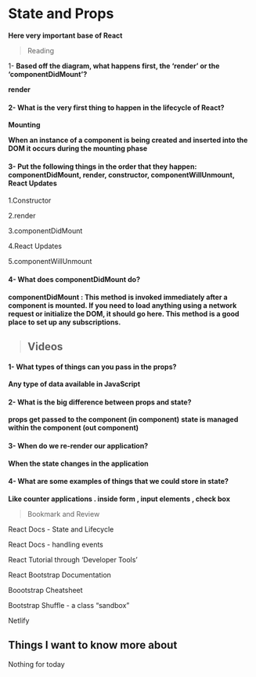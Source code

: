 # State and Props

**Here very important base of React**

> Reading

1- **Based off the diagram, what happens first, the ‘render’ or the ‘componentDidMount’?**

**render**

#### 2- What is the very first thing to happen in the lifecycle of React?

**Mounting**

**When an instance of a component is being created and inserted into the DOM it occurs during the mounting phase**



#### 3- Put the following things in the order that they happen: componentDidMount, render, constructor, componentWillUnmount, React Updates


1.Constructor

2.render

3.componentDidMount

4.React Updates

5.componentWillUnmount




#### 4- What does componentDidMount do?


**componentDidMount : This method is invoked immediately after a component is mounted. If you need to load anything using a network request or initialize the DOM, it should go here. This method is a good place to set up any subscriptions.**




> ## Videos

#### 1- What types of things can you pass in the props?

**Any type of data available in JavaScript**

#### 2- What is the big difference between props and state?

**props get passed to the component (in component)**
**state is managed within the component (out component)**


#### 3- When do we re-render our application?

**When the state changes in the application**

#### 4- What are some examples of things that we could store in state?

**Like counter applications . inside form , input elements , check box**



> Bookmark and Review

React Docs - State and Lifecycle

React Docs - handling events

React Tutorial through ‘Developer Tools’

React Bootstrap Documentation

Boootstrap Cheatsheet

Bootstrap Shuffle - a class “sandbox”

Netlify


## Things I want to know more about

Nothing for today
